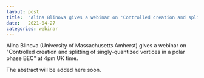 ```yaml
---
layout: post
title:  "Alina Blinova gives a webinar on 'Controlled creation and splitting of singly-quantized vortices in a polar phase BEC' at 4pm UK time"
date:   2021-04-27
categories: webinar
---
```

Alina Blinova (University of Massachusetts Amherst) gives a webinar on "Controlled creation and splitting of singly-quantized vortices in a polar phase BEC" at 4pm UK time.

The abstract will be added here soon.

